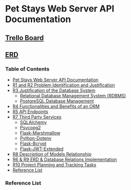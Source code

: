 # Pet Stays Web Server API Documentation

## [Trello Board](https://trello.com/b/NPLfb6PC/kanban-template)

## [ERD](https://app.diagrams.net/#G1I-4U3wv1i2_V0kGVO5lwG6Q1FaRff3eB)

### Table of Contents

- [Pet Stays Web Server API Documentation](#pet-hotel-web-server-api-documentation)
- [R1 and R2 Problem Identification and Justification]()
- [R3 Justification of the Database System]()
  - [Relational Database Management System (RDBMS)]()
  - [PostgreSQL Database Management]()
- [R4 Functionalities and Benefits of an ORM]()
- [R5 API Endpoints]()
- [R7 Third Party Services]()
  - [SQLAlchemy]()
  - [Psycopg2]()
  - [Flask-Marshmallow]()
  - [Python-Dotenv]()
  - [Flask-Bcrypt]()
  - [Flask-JWT-Extended]()
- [R8 Description of Models Relationship]()
- [R6 & R9 ERD & Database Relations Implementation]()
- [R10 Project Planning and Tracking Tasks]() 
- [Reference List](#reference-list)

### Reference List